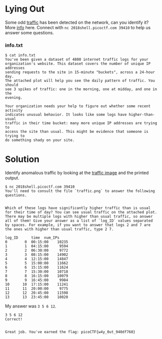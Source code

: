 # Lying Out

Some odd [traffic](traffic.png) has been detected on the network, can you identify it? More [info](info.txt) here. Connect with `nc 2018shell.picoctf.com 39410` to help us answer some questions.


### info.txt
```
$ cat info.txt 
You've been given a dataset of 4800 internet traffic logs for your
organization's website. This dataset covers the number of unique IP addresses
sending requests to the site in 15-minute "buckets", across a 24-hour day.
The attached plot will help you see the daily pattern of traffic. You should
see 3 spikes of traffic: one in the morning, one at midday, and one in the
evening.

Your organization needs your help to figure out whether some recent activity
indicates unusual behavior. It looks like some logs have higher-than-usual
traffic in their time bucket: many more unique IP addresses are trying to
access the site than usual. This might be evidence that someone is trying to
do something shady on your site.
```


# Solution
Identify anomalous traffic by looking at the [traffic image](traffic.png) and the printed output.


```
$ nc 2018shell.picoctf.com 39410
You'll need to consult the file `traffic.png` to answer the following questions.


Which of these logs have significantly higher traffic than is usual for their time of day? You can see usual traffic on the attached plot. There may be multiple logs with higher than usual traffic, so answer all of them! Give your answer as a list of `log_ID` values separated by spaces. For example, if you want to answer that logs 2 and 7 are the ones with higher than usual traffic, type 2 7.

log_ID      time  num_IPs
0        0  00:15:00    10235
1        1  04:15:00     9594
2        2  06:30:00     9772
3        3  08:15:00    14902
4        4  12:15:00    14847
5        5  15:00:00    11662
6        6  15:15:00    11624
7        7  15:30:00    10718
8        8  16:15:00    10079
9        9  16:45:00     9984
10      10  17:15:00    11241
11      11  20:00:00     9775
12      12  20:45:00    11598
13      13  23:45:00    10020

```

My answer was `3 5 6 12`.

```
3 5 6 12
Correct!


Great job. You've earned the flag: picoCTF{w4y_0ut_940df760}
```
